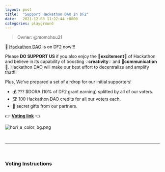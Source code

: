 ```yaml
---
layout: post
title:  "Support Hackathon DAO in DF2"
date:   2021-12-03 11:22:44 +0800
categories: playground
---
```


> Owner: @momohou21

📢 [Hackathon DAO][Website] is on DF2 now!!!  

Please **DO SUPPORT US** if you also enjoy the 💓**excitement**💓 of Hackathon and believe in its capability of boosting 💡**creativity**💡 and 👬**communication**👬. Hackathon DAO will make our best effort to decentralize and amplify that!!! 

Plus, We've prepared a set of airdrop for our initial supporters!

- 💰 ??? $DORA (10% of DF2 grant earning) splitted by all of our voters.
- 🏆 100 Hackathon DAO credits for all our voters each.
- 🎁 secret gifts from our partners.

👉 [**Voting link**][Link] 👈

![hori_a_color_bg.png](/Hackathon-Playbook/img/dao_003.jpeg)


<br>

---

<br>

### **Voting Instructions**










[Website]: https://dorahacksglobal.github.io/Hackathon-Playbook/dao/
[Link]: https://hackerlink.io/buidl/1679